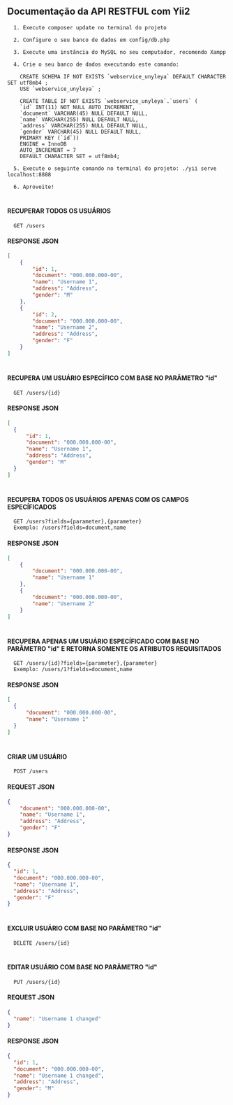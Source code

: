 ## Documentação da API RESTFUL com Yii2

```
  1. Execute composer update no terminal do projeto

  2. Configure o seu banco de dados em config/db.php

  3. Execute uma instância do MySQL no seu computador, recomendo Xampp

  4. Crie o seu banco de dados executando este comando:

    CREATE SCHEMA IF NOT EXISTS `webservice_unyleya` DEFAULT CHARACTER SET utf8mb4 ;
    USE `webservice_unyleya` ;

    CREATE TABLE IF NOT EXISTS `webservice_unyleya`.`users` (
    `id` INT(11) NOT NULL AUTO_INCREMENT,
    `document` VARCHAR(45) NULL DEFAULT NULL,
    `name` VARCHAR(255) NULL DEFAULT NULL,
    `address` VARCHAR(255) NULL DEFAULT NULL,
    `gender` VARCHAR(45) NULL DEFAULT NULL,
    PRIMARY KEY (`id`))
    ENGINE = InnoDB
    AUTO_INCREMENT = 7
    DEFAULT CHARACTER SET = utf8mb4;

  5. Execute o seguinte comando no terminal do projeto: ./yii serve localhost:8888

  6. Aproveite!
```

#

#### RECUPERAR TODOS OS USUÁRIOS
```http
  GET /users
```

#### RESPONSE JSON
```json
[
    {
        "id": 1,
        "document": "000.000.000-00",
        "name": "Username 1",
        "address": "Address",
        "gender": "M"
    },
    {
        "id": 2,
        "document": "000.000.000-00",
        "name": "Username 2",
        "address": "Address",
        "gender": "F"
    }
]
```

#

#### RECUPERA UM USUÁRIO ESPECÍFICO COM BASE NO PARÂMETRO "id"
```http
  GET /users/{id}
```

#### RESPONSE JSON
```json
[
  {
      "id": 1,
      "document": "000.000.000-00",
      "name": "Username 1",
      "address": "Address",
      "gender": "M"
  }
]
```

#

#### RECUPERA TODOS OS USUÁRIOS APENAS COM OS CAMPOS ESPECÍFICADOS
```http
  GET /users?fields={parameter},{parameter}
  Exemplo: /users?fields=document,name
```

#### RESPONSE JSON
```json
[
    {
        "document": "000.000.000-00",
        "name": "Username 1"
    },
    {
        "document": "000.000.000-00",
        "name": "Username 2"
    }
]
```

#

#### RECUPERA APENAS UM USUÁRIO ESPECÍFICADO COM BASE NO PARÂMETRO "id" E RETORNA SOMENTE OS ATRIBUTOS REQUISITADOS
```http
  GET /users/{id}?fields={parameter},{parameter}
  Exemplo: /users/1?fields=document,name
```

#### RESPONSE JSON
```json
[
  {
      "document": "000.000.000-00",
      "name": "Username 1"
  }
]
```

#

#### CRIAR UM USUÁRIO
```http
  POST /users
```

#### REQUEST JSON
```json
{
    "document": "000.000.000-00",
    "name": "Username 1",
    "address": "Address",
    "gender": "F"
}
```

#### RESPONSE JSON
```json
{
  "id": 1,
  "document": "000.000.000-00",
  "name": "Username 1",
  "address": "Address",
  "gender": "F"
}
```

#

#### EXCLUIR USUÁRIO COM BASE NO PARÂMETRO "id"
```http
  DELETE /users/{id}
```

#

#### EDITAR USUÁRIO COM BASE NO PARÂMETRO "id"
```http
  PUT /users/{id}
```

#### REQUEST JSON
```json
{
  "name": "Username 1 changed"
}
```

#### RESPONSE JSON
```json
{
  "id": 1,
  "document": "000.000.000-00",
  "name": "Username 1 changed",
  "address": "Address",
  "gender": "M"
}
```